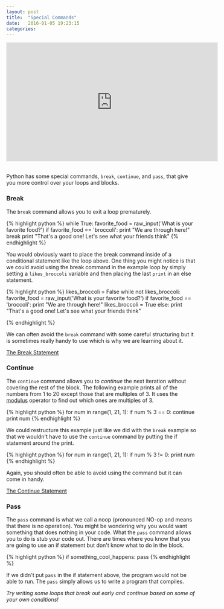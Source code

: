 ```yaml
---
layout: post
title:  "Special Commands"
date:   2016-01-05 19:23:15
categories: 
---
```


<iframe width="560" height="315" src="https://www.youtube.com/embed/OShOW_ayPvA" frameborder="0" allowfullscreen></iframe>
&nbsp;

Python has some special commands, `break`, `continue`, and `pass`, that give you
more control over your loops and blocks. 

### Break

The `break` command allows you to exit a loop prematurely. 

{% highlight python %}
while True:
    favorite_food = raw_input('What is your favorite food?')
    if favorite_food == 'broccoli':
        print "We are through here!"
        break
    print "That's a good one! Let's see what your friends think"
{% endhighlight %}

You would obviously want to place the break command inside of a conditional
statement like the loop above. One thing you might notice is that we could avoid
using the break command in the example loop by simply setting a `likes_broccoli`
variable and then placing the last `print` in an else statement. 

{% highlight python %}
likes_broccoli = False
while not likes_broccoli:
    favorite_food = raw_input('What is your favorite food?')
    if favorite_food == 'broccoli':
        print "We are through here!"
        likes_broccoli = True
    else:
        print "That's a good one! Let's see what your friends think"

{% endhighlight %}

We can often avoid the `break` command with some careful structuring but it is
sometimes really handy to use which is why we are learning about it.

<span><i class="fa fa-book"></i><a href="http://python.swaroopch.com/control_flow.html#break-statement"> The Break Statement</a></span>

### Continue

The `continue` command allows you to *continue* the next iteration without
covering the rest of the block. The following example prints all of the numbers
from 1 to 20 except those that are multiples of 3. It uses the
[modulus](https://www.khanacademy.org/computing/computer-science/cryptography/modarithmetic/a/what-is-modular-arithmetic)
operator to find out which ones are multiples of 3.

{% highlight python %}
for num in range(1, 21, 1):
    if num % 3 == 0:
      continue
    print num
{% endhighlight %}

We could restructure this example just like we did with the `break` example so
that we wouldn't have to use the `continue` command by putting the if statement
around the print.

{% highlight python %}
for num in range(1, 21, 1):
    if num % 3 != 0:
        print num
{% endhighlight %}

Again, you should often be able to avoid using the command but it can come in
handy.

<span><i class="fa fa-book"></i><a href="http://python.swaroopch.com/control_flow.html#continue-statement"> The Continue Statement</a></span>

### Pass

The `pass` command is what we call a noop (pronounced NO-op and means that there
is no operation). You might be wondering why you would want something that does
nothing in your code. What the `pass` command allows you to do is stub your code
out. There are times where you know that you are going to use an if statement
but don't know what to do in the block.

{% highlight python %}
if something_cool_happens:
  pass
{% endhighlight %}

If we didn't put `pass` in the if statement above, the program would not be able
to run. The `pass` simply allows us to write a program that compiles.

<span><em><i class="fa fa-flask"></i>Try writing some loops that break out early and continue based on some of your own conditions!</em></span> 
